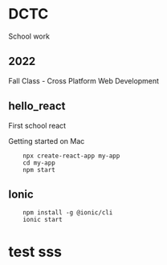 # DCTC

School work

## 2022

Fall Class - Cross Platform Web Development

## hello_react

First school react

Getting started on Mac

```
    npx create-react-app my-app
    cd my-app
    npm start
```

## Ionic
```
    npm install -g @ionic/cli
    ionic start
```

# test sss